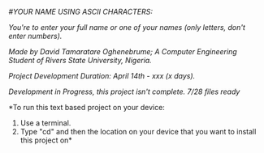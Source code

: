 *#YOUR NAME USING ASCII CHARACTERS:*

*You're to enter your full name or one of your names (only letters, don't enter numbers).*

*Made by David Tamaratare Oghenebrume;
A Computer Engineering Student of Rivers State University, Nigeria.*

*Project Development Duration: April 14th - xxx (x days).*

*Development in Progress, this project isn't complete. 7/28 files ready*

*To run this text based project on your device:
1. Use a terminal.
2. Type "cd" and then the location on your device that you want to install this project on*